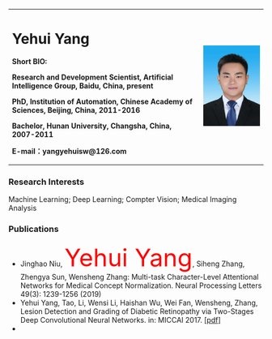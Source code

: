 <div>
<table border="0">
  <tr>
    <td>
      <h1>Yehui Yang</h1>
      <p><b> Short BIO: </b></p>
      <p><b>Research and Development Scientist, Artificial Intelligence Group, Baidu, China, present </b></p>
      <p><b>PhD, Institution of Automation, Chinese Academy of Sciences, Beijing, China, 2011-2016</b></p>
      <p><b>Bachelor, Hunan University, Changsha, China, 2007-2011</b></p>
      <p><b>E-mail：yangyehuisw@126.com</b></p>
    </td>
    <td width="25%">
      <img src="/zhengjianzhao-small.jpg" width="100%">
    </td>
  </tr>
</table>
</div>

### Research Interests
Machine Learning; Deep Learning; Compter Vision; Medical Imaging Analysis

### Publications
- 	Jinghao Niu, <html><body><font size="10" color="red">Yehui Yang</font></body></html>, Siheng Zhang, Zhengya Sun, Wensheng Zhang:
Multi-task Character-Level Attentional Networks for Medical Concept Normalization. Neural Processing Letters 49(3): 1239-1256 (2019)
- Yehui Yang, Tao, Li,  Wensi Li, Haishan Wu,  Wei Fan, Wensheng, Zhang, Lesion Detection and Grading of Diabetic Retinopathy via Two-Stages Deep Convolutional Neural Networks. in: MICCAI 2017.  <a href="https://arxiv.org/pdf/1705.00771">[pdf]</a>
- 
